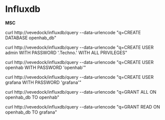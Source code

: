 # Influxdb

**MSC**


  curl http://vevedock/influxdb/query --data-urlencode "q=CREATE DATABASE openhab_db"

  curl http://vevedock/influxdb/query --data-urlencode "q=CREATE USER admin WITH PASSWORD '.Techno.' WITH ALL PRIVILEGES"

  curl http://vevedock/influxdb/query --data-urlencode "q=CREATE USER openhab WITH PASSWORD 'openhab'"

  curl http://vevedock/influxdb/query --data-urlencode "q=CREATE USER grafana WITH PASSWORD 'grafana'"

  curl http://vevedock/influxdb/query --data-urlencode "q=GRANT ALL ON openhab_db TO openhab"

  curl http://vevedock/influxdb/query --data-urlencode "q=GRANT READ ON openhab_db TO grafana"

